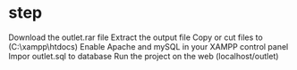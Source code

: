 # step
Download the outlet.rar file
Extract the output file
Copy or cut files to (C:\xampp\htdocs)
Enable Apache and mySQL in your XAMPP control panel
Impor outlet.sql to database
Run the project on the web (localhost/outlet)
